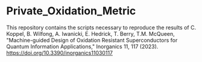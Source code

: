 # Private_Oxidation_Metric

This repository contains the scripts necessary to reproduce the results of C. Koppel, B. Wilfong, 
A. Iwanicki, E. Hedrick, T. Berry, T.M. McQueen, 
"Machine-guided Design of Oxidation Resistant Superconductors for Quantum Information Applications,"
Inorganics 11, 117 (2023). https://doi.org/10.3390/inorganics11030117
